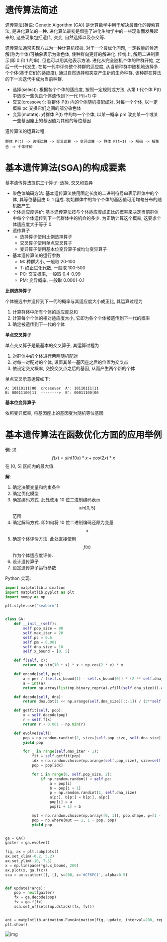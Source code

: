 # 遗传算法简述

遗传算法(英语: Genetic Algorithm (GA)) 是计算数学中用于解决最佳化的搜索算法, 是进化算法的一种. 进化算法最初是借鉴了进化生物学中的一些现象而发展起来的, 这些现象包括遗传, 突变, 自然选择以及杂交等.

遗传算法通常实现方式为一种计算机模拟. 对于一个最优化问题, 一定数量的候选解(称为个体)可抽象表示为染色体, 使种群向更好的解进化. 传统上, 解用二进制表示(即 0 和 1 的串), 但也可以用其他表示方法. 进化从完全随机个体的种群开始, 之后一代一代发生. 在每一代中评价整个种群的适应度, 从当前种群中随机地选择多个个体(基于它们的适应度), 通过自然选择和突变产生新的生命种群, 该种群在算法的下一次迭代中成为当前种群.

- 选择(select): 根据各个个体的适应度, 按照一定规则或方法, 从第 t 代个体 P(t) 中选取一些优良个体遗传到下一代 P(t+1) 中
- 交叉(crossover): 将群体 P(t) 内的个体随机搭配成对, 对每一个个体, 以一定概率 pc 交换它们之间的部分染色体
- 变异(mutate): 对群体 P(t) 中的每一个个体, 以某一概率 pm 改变某一个或某一些基因座上的基因值为其他的等位基因

遗传算法的运算过程:
```
群体 P(t) -> 选择运算 -> 交叉运算 -> 变异运算 -> 群体 P(t+1) -> 解码 -> 解集合 -> 个体评价
```

# 基本遗传算法(SGA)的构成要素

基本遗传算法提供三个算子: 选择, 交叉和变异

- 染色体编码方法: 基本遗传算法使用固定长度的二进制符号串表示群体中的个体, 其等位基因由 0, 1 组成. 初始群体中的每个个体的基因值可用均匀分布的随机数产生.
- 个体适应度评价: 基本遗传算法按与个体适应度成正比的概率来决定当前群体中每个个体遗传到下一代群体中的机会的多少. 为正确计算这个概率, 这要求个体适应度大于等于 0.
- 遗传算子
    - 选择算子使用比例选择算子
    - 交叉算子使用单点交叉算子
    - 变异算子使用基本位变异算子或均匀变异算子
- 基本遗传算法的运行参数
    - M: 种群大小, 一般取 20-100
    - T: 终止进化代数, 一般取 100-500
    - PC: 交叉概率, 一般取 0.4-0.99
    - PM: 变异概率, 一般取 0.0001-0.1

**比例选择算子**

个体被选中并遗传到下一代的概率与其适应度大小成正比, 其运算过程为

1. 计算群体中所有个体的适应度总和
2. 计算每个个体的相对适应度大小, 它即为各个个体被遗传到下一代的概率
3. 确定被遗传到下一代的个体

**单点交叉算子**

单点交叉算子是最基本的交叉算子, 其运算过程为

1. 对群体中的个体进行两两随机配对
2. 对每一对配对的个体, 设置其某一基因座之后的位置为交叉点
3. 依设定交叉概率, 交换交叉点之后的基因, 从而产生两个新的个体

单点交叉示意运算如下:

```
A: 10110111|00  crossover  A': 10110111|11
B: 00011100|11  -------->  B': 00011100|00
```

**基本位变异算子**

依照变异概率, 将基因座上的基因变为随机等位基因

# 基本遗传算法在函数优化方面的应用举例

**例**: 求 $$f(x)=sin(10x)*x + cos(2x)*x$$ 在 [0, 5] 区间内的最大值.

**解**:

1. 确定决策变量和约束条件
2. 确定优化模型
3. 确定编码方式. 此处使用 10 位二进制编码表示 $$x in [0, 5]$$ 范围
4. 确定解码方式. 即如何将 10 位二进制编码还原为变量 $$x$$
5. 确定个体评价方法. 此处直接使用 $$f(x)$$ 作为个体适应度评价.
6. 设计遗传算子
7. 设定遗传算子运行参数

Python 实现:

```py
import matplotlib.animation
import matplotlib.pyplot as plt
import numpy as np

plt.style.use('seaborn')


class GA:
    def __init__(self):
        self.pop_size = 80
        self.max_iter = 20
        self.pc = 0.6
        self.pm = 0.001
        self.dna_size = 10
        self.x_bound = [0, 5]

    def f(self, x):
        return np.sin(10 * x) * x + np.cos(2 * x) * x

    def encode(self, per):
        a = per / (self.x_bound[1] - self.x_bound[0]) * (2 ** self.dna_size - 1)
        a = int(a)
        return np.array(list(np.binary_repr(a).zfill(self.dna_size))).astype(np.uint8)

    def decode(self, dna):
        return dna.dot(1 << np.arange(self.dna_size)[::-1]) / (2**self.dna_size - 1) * self.x_bound[1]

    def getfit(self, pop):
        x = self.decode(pop)
        r = self.f(x)
        return r + 0.001 - np.min(r)

    def evolve(self):
        pop = np.random.randint(2, size=(self.pop_size, self.dna_size))
        yield pop

        for _ in range(self.max_iter - 1):
            fit = self.getfit(pop)
            idx = np.random.choice(np.arange(self.pop_size), size=self.pop_size, replace=True, p=fit / fit.sum())
            pop = pop[idx]

            for i in range(0, self.pop_size, 2):
                if np.random.random() < self.pc:
                    a = pop[i]
                    b = pop[i + 1]
                    p = np.random.randint(1, self.dna_size)
                    a[p:], b[p:] = b[p:], a[p:]
                    pop[i] = a
                    pop[i + 1] = b

            mut = np.random.choice(np.array([0, 1]), pop.shape, p=[1 - self.pm, self.pm])
            pop = np.where(mut == 1, 1 - pop, pop)
            yield pop


ga = GA()
gaiter = ga.evolve()

fig, ax = plt.subplots()
ax.set_xlim(-0.2, 5.2)
ax.set_ylim(-10, 7.5)
x = np.linspace(*ga.x_bound, 200)
ax.plot(x, ga.f(x))
sca = ax.scatter([], [], s=200, c='#CF6FC1', alpha=0.5)


def update(*args):
    pop = next(gaiter)
    fx = ga.decode(pop)
    fv = ga.f(fx)
    sca.set_offsets(np.dstack((fx, fv)))


ani = matplotlib.animation.FuncAnimation(fig, update, interval=200, repeat=False)
plt.show()
```

![img](/img/math/ga_1/calc_max.gif)
